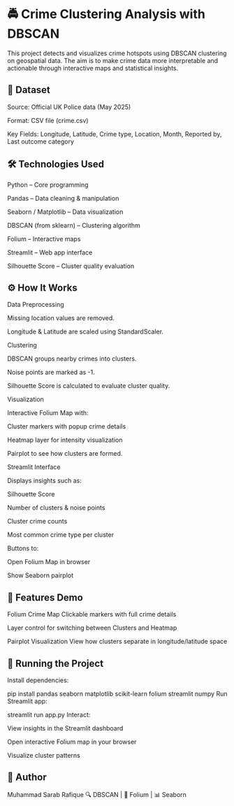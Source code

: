 # 🚔 Crime Clustering Analysis with DBSCAN
This project detects and visualizes crime hotspots using DBSCAN clustering on geospatial data. The aim is to make crime data more interpretable and actionable through interactive maps and statistical insights.

## 📂 Dataset
Source: Official UK Police data (May 2025)

Format: CSV file (crime.csv)

Key Fields: Longitude, Latitude, Crime type, Location, Month, Reported by, Last outcome category

## 🛠 Technologies Used
Python – Core programming

Pandas – Data cleaning & manipulation

Seaborn / Matplotlib – Data visualization

DBSCAN (from sklearn) – Clustering algorithm

Folium – Interactive maps

Streamlit – Web app interface

Silhouette Score – Cluster quality evaluation

## ⚙️ How It Works
Data Preprocessing

Missing location values are removed.

Longitude & Latitude are scaled using StandardScaler.

Clustering

DBSCAN groups nearby crimes into clusters.

Noise points are marked as -1.

Silhouette Score is calculated to evaluate cluster quality.

Visualization

Interactive Folium Map with:

Cluster markers with popup crime details

Heatmap layer for intensity visualization

Pairplot to see how clusters are formed.

Streamlit Interface

Displays insights such as:

Silhouette Score

Number of clusters & noise points

Cluster crime counts

Most common crime type per cluster

Buttons to:

Open Folium Map in browser

Show Seaborn pairplot

## 📸 Features Demo
Folium Crime Map
Clickable markers with full crime details

Layer control for switching between Clusters and Heatmap

Pairplot Visualization
View how clusters separate in longitude/latitude space

## 🚀 Running the Project
Install dependencies:


pip install pandas seaborn matplotlib scikit-learn folium streamlit numpy
Run Streamlit app:


streamlit run app.py
Interact:

View insights in the Streamlit dashboard

Open interactive Folium map in your browser

Visualize cluster patterns

## 📌 Author
Muhammad Sarab Rafique
🔍 DBSCAN | 📍 Folium | 📊 Seaborn

